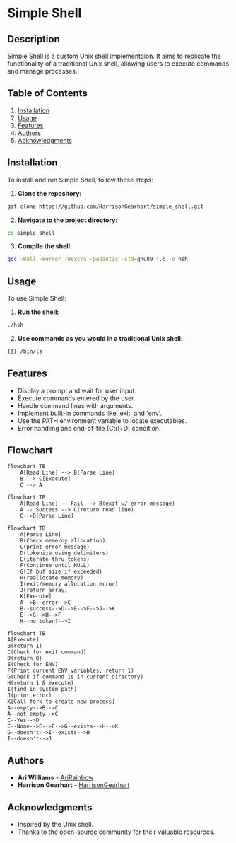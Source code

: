 # Simple Shell

## Description
Simple Shell is a custom Unix shell implementaion. It aims to replicate the functionality of a traditional Unix shell, allowing users to execute commands and manage processes.

## Table of Contents
1. [Installation](#installation)
2. [Usage](#usage)
3. [Features](#features)
4. [Authors](#authors)
5. [Acknowledgments](#acknowledgments)

## Installation
To install and run Simple Shell, follow these steps:

1. **Clone the repository:**
```sh
git clone https://github.com/HarrisonGearhart/simple_shell.git
```
2. **Navigate to the project directory:**
```sh
cd simple_shell
```
3. **Compile the shell:**
```sh
gcc -Wall -Werror -Wextra -pedantic -std=gnu89 *.c -o hsh
```

## Usage
To use Simple Shell:

1. **Run the shell:**
```sh
./hsh
```
2. **Use commands as you would in a traditional Unix shell:**
```sh
($) /bin/ls
```

## Features
- Display a prompt and wait for user input.<br>
- Execute commands entered by the user.<br>
- Handle command lines with arguments.<br>
- Implement built-in commands like 'exit' and 'env'.<br>
- Use the PATH environment variable to locate executables.<br>
- Error handling and end-of-file (Ctrl+D) condition.

## Flowchart
```mermaid
flowchart TB
    A[Read Line] --> B[Parse Line]
    B --> C[Execute]
    C --> A
```
```mermaid
flowchart TB
	A[Read Line] -- Fail --> B(exit w/ error message)
	A -- Success --> C(return read line)
	C-->D[Parse Line]
```
```mermaid
flowchart TB
    A[Parse Line]
    B(Check memeroy allocation)
    C(print error message)
    D(tokenize using delimiters)
    E(iterate thru tokens)
    F(Continue until NULL)
    G(If buf size if exceeded)
    H(reallocate memory)
    I(exit/memory allocation error)
    J(return array)
    K[Execute]
    A-->B--error-->C
    B--success-->D-->E-->F-->J-->K
    E-->G-->H-->F
    H--no token?-->I
```
```mermaid
flowchart TB
A[Execute]
B(return 1)
C(Check for exit command)
D(return 0)
E(Check for ENV)
F(Print current ENV variables, return 1)
G(Check if command is in current directory)
H(return 1 & execute)
I(find in system path)
J(print error)
K[Call fork to create new process]
A--empty-->B-->C
A--not empty-->C
C--Yes-->D
C--None-->E-->F-->G--exists-->H-->K
G--doesn't-->I--exists-->H
I--doesn't-->J
```

## Authors
- **Ari Williams** - [AriRainbow](https://github.com/AriRainbow)<br>
- **Harrison Gearhart** - [HarrisonGearhart](https://github.com/HarrisonGearhart)

## Acknowledgments
- Inspired by the Unix shell.<br>
- Thanks to the open-source community for their valuable resources.

